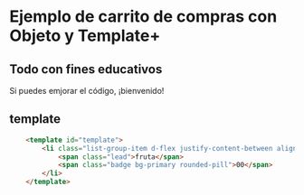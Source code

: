 # Ejemplo de carrito de compras con Objeto y Template+


## Todo con fines educativos
Si puedes emjorar el código, ¡bienvenido!

## template
```html
    <template id="template">
        <li class="list-group-item d-flex justify-content-between align-items-center">
            <span class="lead">fruta</span>
            <span class="badge bg-primary rounded-pill">00</span>
        </li>
    </template>

```